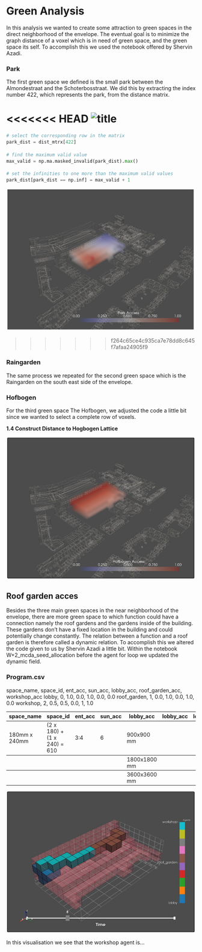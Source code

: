 # Green Analysis

In this analysis we wanted to create some attraction to green spaces in the direct neighborhood of the envelope. The eventual goal is to minimize the graph distance of a voxel which is in need of green space, and the green space its self. To accomplish this we used the notebook offered by Shervin Azadi.

### Park
The first green space we defined is the small park between the Almondestraat and the Schoterbosstraat. We did this by extracting the index number 422, which represents the park, from the distance matrix.

<<<<<<< HEAD
![title](../../img/Park.png)
=======
``` python
# select the corresponding row in the matrix
park_dist = dist_mtrx[422]

# find the maximum valid value
max_valid = np.ma.masked_invalid(park_dist).max()

# set the infinities to one more than the maximum valid values
park_dist[park_dist == np.inf] = max_valid + 1

```
![title](../../../img/Park.png)
>>>>>>> f264c65ce4c935ca7e78dd8c645f7afaa24905f9

### Raingarden
The same process we repeated for the second green space which is the Raingarden on the south east side of the envelope.


### Hofbogen
For the third green space The Hofbogen, we adjusted the code a little bit since we wanted to select a complete row of voxels.


**1.4 Construct Distance to Hogbogen Lattice**


![title](../../../img/Hofbogen.png)

## Roof garden acces

Besides the three main green spaces in the near neighborhood of the envelope, there are more green space to which function could have a connection namely the roof gardens and the gardens inside of the building. These gardens don’t have a fixed location in the building and could potentially change constantly. The relation between a function and a roof garden is therefore called a dynamic relation. 
To accomplish this we altered the code given to us by Shervin Azadi a little bit. Within the notebook W+2_mcda_seed_allocation before the agent for loop we updated the dynamic field.

### Program.csv

space_name, space_id, ent_acc, sun_acc, lobby_acc, roof_garden_acc,  workshop_acc
lobby, 0, 1.0, 0.0, 1.0, 0.0, 0.0
roof_garden, 1, 0.0, 1.0, 0.0, 1.0, 0.0
workshop, 2, 0.5, 0.5, 0.0, 1, 1.0

<table><thead><tr class="header"><th>space_name</th><th>space_id</th><th>ent_acc</th><th>sun_acc</th><th>lobby_acc</th><th>lobby_acc</th><th>lobby_acc

</th></tr></thead><tbody><tr class="odd"><td>180mm x 240mm</td><td>(2 x 180) + (1 x 240) = 610</td><td>3:4</td><td>6</td><td>900x900 mm
</th></tr></thead><tbody><tr class="odd"><td></td><td></td><td></td><td></td><td>1800x1800 mm
</th></tr></thead><tbody><tr class="odd"><td></td><td></td><td></td><td></td><td>3600x3600 mm</td></tr><tr></tbody></table>


![title](../../../img/W+2_mcda_seed_allocation_atraction.PNG)

In this visualisation we see that the workshop agent is...